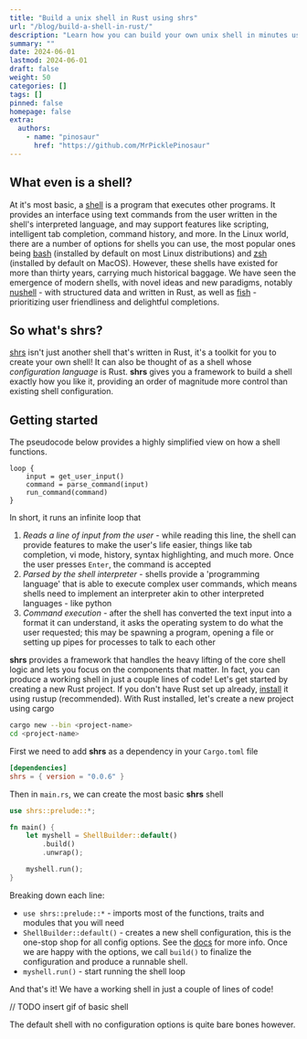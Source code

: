 ```yaml
---
title: "Build a unix shell in Rust using shrs"
url: "/blog/build-a-shell-in-rust/"
description: "Learn how you can build your own unix shell in minutes using shrs - the rusty shell toolkit"
summary: ""
date: 2024-06-01
lastmod: 2024-06-01
draft: false
weight: 50
categories: []
tags: []
pinned: false
homepage: false
extra:
  authors:
    - name: "pinosaur"
      href: "https://github.com/MrPicklePinosaur"
---
```


## What even is a shell?

At it's most basic, a [shell](https://en.wikipedia.org/wiki/Unix_shell) is a program that executes other programs. It provides an interface using text commands from the user written in the shell's interpreted language, and may support features like scripting, intelligent tab completion, command history, and more. In the Linux world, there are a number of options for shells you can use, the most popular ones being [bash](https://en.wikipedia.org/wiki/Bash_(Unix_shell)) (installed by default on most Linux distributions) and [zsh](https://en.wikipedia.org/wiki/Z_shell) (installed by default on MacOS). However, these shells have existed for more than thirty years, carrying much historical baggage. We have seen the emergence of modern shells, with novel ideas and new paradigms, notably [nushell](https://www.nushell.sh/) - with structured data and written in Rust, as well as [fish](https://fishshell.com/) - prioritizing user friendliness and delightful completions.

## So what's shrs?

[shrs](https://github.com/MrPicklePinosaur/shrs) isn't just another shell that's written in Rust, it's a toolkit for you to create your own shell! It can also be thought of as a shell whose _configuration language_ is Rust. **shrs** gives you a framework to build a shell exactly how you like it, providing an order of magnitude more control than existing shell configuration.

## Getting started

The pseudocode below provides a highly simplified view on how a shell functions.
```
loop {
    input = get_user_input()
    command = parse_command(input)
    run_command(command)
}
```
In short, it runs an infinite loop that 
1) _Reads a line of input from the user_ - while reading this line, the shell can provide features to make the user's life easier, things like tab completion, vi mode, history, syntax highlighting, and much more. Once the user presses `Enter`, the command is accepted
2) _Parsed by the shell interpreter_ - shells provide a 'programming language' that is able to execute complex user commands, which means shells need to implement an interpreter akin to other interpreted languages - like python
3) _Command execution_ - after the shell has converted the text input into a format it can understand, it asks the operating system to do what the user requested; this may be spawning a program, opening a file or setting up pipes for processes to talk to each other

<!-- Traditionally, this job is done by the [GNU readline](https://en.wikipedia.org/wiki/GNU_Readline) program, but **shrs** provides it's own configurable version implemented in Rust. -->

**shrs** provides a framework that handles the heavy lifting of the core shell logic and lets you focus on the components that matter. In fact, you can produce a working shell in just a couple lines of code! Let's get started by creating a new Rust project. If you don't have Rust set up already, [install](https://www.rust-lang.org/tools/install) it using rustup (recommended). With Rust installed, let's create a new project using cargo
```sh
cargo new --bin <project-name>
cd <project-name>
```
First we need to add **shrs** as a dependency in your `Cargo.toml` file
```toml
[dependencies]
shrs = { version = "0.0.6" }
```
Then in `main.rs`, we can create the most basic **shrs** shell
```rust
use shrs::prelude::*;

fn main() {
    let myshell = ShellBuilder::default()
        .build()
        .unwrap();

    myshell.run();
}
```
Breaking down each line:
- `use shrs::prelude::*` - imports most of the functions, traits and modules that you will need
- `ShellBuilder::default()` - creates a new shell configuration, this is the one-stop shop for all config options. See the [docs](https://docs.rs/shrs/latest/shrs/prelude/struct.ShellBuilder.html) for more info. Once we are happy with the options, we call `build()` to finalize the configuration and produce a runnable shell.
- `myshell.run()` - start running the shell loop

And that's it! We have a working shell in just a couple of lines of code!

// TODO insert gif of basic shell

 The default shell with no configuration options is quite bare bones however.

